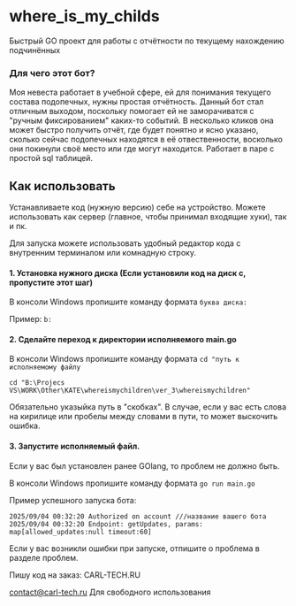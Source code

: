 # where_is_my_childs
Быстрый GO проект для работы с отчётности по текущему нахождению подчинённых

### Для чего этот бот? 
Моя невеста работает в учебной сфере, ей для понимания текущего состава подопечных, нужны простая отчётность. 
Данный бот стал отличным выходом, поскольку помогает ей не заморачиватся с "ручным фиксированием" каких-то событий. В несколько кликов она может быстро получить отчёт, где будет понятно и ясно указано, сколько сейчас подопечных находятся в её отвественности, восколько они покинули своё место или где могут находится. 
Работает в паре с простой sql таблицей. 

## Как использовать
Устанавливаете код (нужную версию) себе на устройство. Можете использовать как сервер (главное, чтобы принимал входящие хуки), так и пк. 

Для запуска можете использовать удобный редактор кода с внутренним терминалом или комнадную строку. 

#### 1. Установка нужного диска (Если установили код на диск c, пропустите этот шаг)
В консоли Windows пропишите команду формата ```буква диска:```

Пример: ```b:```

#### 2. Сделайте переход к директории исполняемого main.go 
В консоли Windows пропишите команду формата ```cd "путь к исполняемому файлу``` 

```cd "B:\Projecs VS\WORK\Other\KATE\whereismychildren\ver_3\whereismychildren"``` 

Обязательно указыйка путь в "скобках". В случае, если у вас есть слова на кирилице или пробелы между словами в пути, то может выскочить ошибка. 

#### 3. Запустите исполняемый файл. 
Если у вас был установлен ранее GOlang, то проблем не должно быть. 

В консоли Windows пропишите команду формата ```go run main.go``` 

Пример успешного запуска бота: 

```2025/09/04 00:32:19 Database initialized successfully
2025/09/04 00:32:20 Authorized on account ///название вашего бота
2025/09/04 00:32:20 Endpoint: getUpdates, params: map[allowed_updates:null timeout:60]
```
Если у вас возникли ошибки при запуске, отпишите о проблема в разделе проблем. 

Пишу код на заказ: 
CARL-TECH.RU 

contact@carl-tech.ru
Для свободного использования
